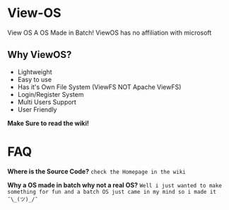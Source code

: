 # View-OS
View OS A OS Made in Batch! ViewOS has no affiliation with microsoft

## Why ViewOS?
- Lightweight
- Easy to use
- Has it's Own File System (ViewFS NOT Apache ViewFS)
- Login/Register System
- Multi Users Support
- User Friendly

**Make Sure to read the wiki!**

# FAQ
**Where is the Source Code?**
```check the Homepage in the wiki```

**Why a OS made in batch why not a real OS?**
```Well i just wanted to make something for fun and a batch OS just came in my mind so i made it ¯\_(ツ)_/¯```

